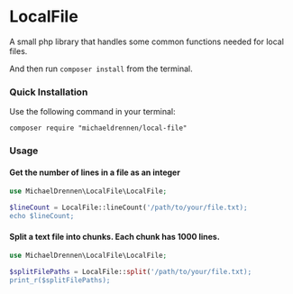 # LocalFile
A small php library that handles some common functions needed for local files.


And then run `composer install` from the terminal.

### Quick Installation

Use the following command in your terminal:

    composer require "michaeldrennen/local-file"
    
### Usage
    
#### Get the number of lines in a file as an integer
```php
use MichaelDrennen\LocalFile\LocalFile;

$lineCount = LocalFile::lineCount('/path/to/your/file.txt);
echo $lineCount;
```


#### Split a text file into chunks. Each chunk has 1000 lines.
```php
use MichaelDrennen\LocalFile\LocalFile;

$splitFilePaths = LocalFile::split('/path/to/your/file.txt);
print_r($splitFilePaths);
```